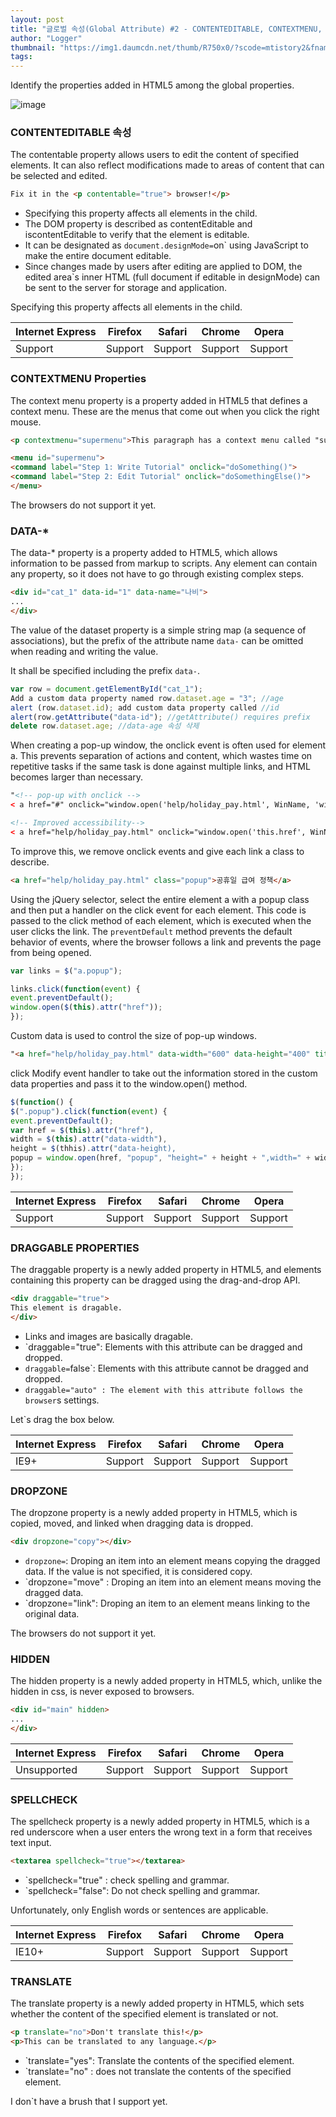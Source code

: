 ```yaml
---
layout: post
title: "글로벌 속성(Global Attribute) #2 - CONTENTEDITABLE, CONTEXTMENU, DATA-*, DRAGGABLE, DROPZONE, HIDDEN, SPELLCHECK, TRANSLATE"
author: "Logger"
thumbnail: "https://img1.daumcdn.net/thumb/R750x0/?scode=mtistory2&fname=https%3A%2F%2Ft1.daumcdn.net%2Fcfile%2Ftistory%2F211C4E4C55470C100C"
tags: 
---
```



Identify the properties added in HTML5 among the global properties.

![image](https://t1.daumcdn.net/cfile/tistory/211C4E4C55470C100C)

### CONTENTEDITABLE 속성

The contentable property allows users to edit the content of specified elements. It can also reflect modifications made to areas of content that can be selected and edited.

```html
Fix it in the <p contentable="true"> browser!</p>

```

- Specifying this property affects all elements in the child.
- The DOM property is described as contentEditable and iscontentEditable to verify that the element is editable.
- It can be designated as `document.designMode=`on` using JavaScript to make the entire document editable.
- Since changes made by users after editing are applied to DOM, the edited area`s inner HTML (full document if editable in designMode) can be sent to the server for storage and application.

Specifying this property affects all elements in the child.

| Internet Express | Firefox | Safari | Chrome | Opera |
| -------- | -------- | -------- | -------- | -------- |
| Support | Support | Support | Support | Support | Support | Support | Support | Support

### CONTEXTMENU Properties

The context menu property is a property added in HTML5 that defines a context menu. These are the menus that come out when you click the right mouse.

```html
<p contextmenu="supermenu">This paragraph has a context menu called "supermenu" attached.</p>

<menu id="supermenu">
<command label="Step 1: Write Tutorial" onclick="doSomething()">
<command label="Step 2: Edit Tutorial" onclick="doSomethingElse()">
</menu>

```

The browsers do not support it yet.

### DATA-*

The data-* property is a property added to HTML5, which allows information to be passed from markup to scripts. Any element can contain any property, so it does not have to go through existing complex steps.

```html
<div id="cat_1" data-id="1" data-name="나비">
...
</div>

```

The value of the dataset property is a simple string map (a sequence of associations), but the prefix of the attribute name `data-` can be omitted when reading and writing the value.

It shall be specified including the prefix `data-`.

```js
var row = document.getElementById("cat_1");
Add a custom data property named row.dataset.age = "3"; //age
alert (row.dataset.id); add custom data property called //id
alert(row.getAttribute("data-id"); //getAttribute() requires prefix
delete row.dataset.age; //data-age 속성 삭제

```

When creating a pop-up window, the onclick event is often used for element a. This prevents separation of actions and content, which wastes time on repetitive tasks if the same task is done against multiple links, and HTML becomes larger than necessary.

```html
"<!-- pop-up with onclick -->
< a href="#" onclick="window.open('help/holiday_pay.html', WinName, 'width=300,height=300');">공휴일 급여 정책</a>

<!-- Improved accessibility-->
< a href="help/holiday_pay.html" onclick="window.open('this.href', WinName, 'width=300,height=300');">공휴일 급여 정책</a>

```

To improve this, we remove onclick events and give each link a class to describe.

```html
<a href="help/holiday_pay.html" class="popup">공휴일 급여 정책</a>

```

Using the jQuery selector, select the entire element a with a popup class and then put a handler on the click event for each element. This code is passed to the click method of each element, which is executed when the user clicks the link. The `preventDefault` method prevents the default behavior of events, where the browser follows a link and prevents the page from being opened.

```js
var links = $("a.popup");

links.click(function(event) {
event.preventDefault();
window.open($(this).attr("href"));
});

```

Custom data is used to control the size of pop-up windows.

```html
"<a href="help/holiday_pay.html" data-width="600" data-height="400" title="Opening a new window of public holiday pay policy" class="popup">public holiday pay policy</a>

```

click Modify event handler to take out the information stored in the custom data properties and pass it to the window.open() method.

```js
$(function() {
$(".popup").click(function(event) {
event.preventDefault();
var href = $(this).attr("href"),
width = $(this).attr("data-width"),
height = $(thhis).attr("data-height),
popup = window.open(href, "popup", "height=" + height + ",width=" + width + "");
});
});

```

| Internet Express | Firefox | Safari | Chrome | Opera |
| -------- | -------- | -------- | -------- | -------- |
| Support | Support | Support | Support | Support | Support | Support | Support | Support

### DRAGGABLE PROPERTIES

The draggable property is a newly added property in HTML5, and elements containing this property can be dragged using the drag-and-drop API.

```html
<div draggable="true">
This element is dragable.
</div>

```

- Links and images are basically dragable.
- `draggable="true": Elements with this attribute can be dragged and dropped.
- `draggable=`false`: Elements with this attribute cannot be dragged and dropped.
- `draggable="auto" : The element with this attribute follows the browser`s settings.

Let`s drag the box below.

| Internet Express | Firefox | Safari | Chrome | Opera |
| -------- | -------- | -------- | -------- | -------- |
| IE9+ | Support | Support | Support | Support | Support | Support | Support | Support |

### DROPZONE

The dropzone property is a newly added property in HTML5, which is copied, moved, and linked when dragging data is dropped.

```html
<div dropzone="copy"></div>

```

- `dropzone=`: Droping an item into an element means copying the dragged data. If the value is not specified, it is considered copy.
- `dropzone="move" : Droping an item into an element means moving the dragged data.
- `dropzone="link": Droping an item to an element means linking to the original data.

The browsers do not support it yet.

### HIDDEN

The hidden property is a newly added property in HTML5, which, unlike the hidden in css, is never exposed to browsers.

```html
<div id="main" hidden>
...
</div>

```

| Internet Express | Firefox | Safari | Chrome | Opera |
| -------- | -------- | -------- | -------- | -------- |
| Unsupported | Support | Support | Support | Support | Support | Support | Support |

### SPELLCHECK

The spellcheck property is a newly added property in HTML5, which is a red underscore when a user enters the wrong text in a form that receives text input.

```html
<textarea spellcheck="true"></textarea>

```

- `spellcheck="true" : check spelling and grammar.
- `spellcheck="false": Do not check spelling and grammar.

Unfortunately, only English words or sentences are applicable.

| Internet Express | Firefox | Safari | Chrome | Opera |
| -------- | -------- | -------- | -------- | -------- |
| IE10+ | Support | Support | Support | Support | Support | Support | Support | Support |

### TRANSLATE

The translate property is a newly added property in HTML5, which sets whether the content of the specified element is translated or not.

```html
<p translate="no">Don't translate this!</p>
<p>This can be translated to any language.</p>

```

- `translate="yes": Translate the contents of the specified element.
- `translate="no" : does not translate the contents of the specified element.

I don`t have a brush that I support yet.